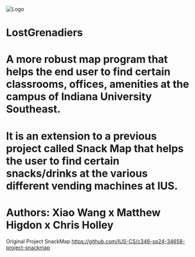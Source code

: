 
![Logo](https://github.com/user-attachments/assets/60377746-4580-499f-8cb5-7891e8f093b8)


# LostGrenadiers
# A more robust map program that helps the end user to find certain classrooms, offices, amenities at the campus of Indiana University Southeast.
# It is an extension to a previous project called Snack Map that helps the user to find certain snacks/drinks at the various different vending machines at IUS.
# Authors: Xiao Wang x Matthew Higdon x Chris Holley

Original Project SnackMap
https://github.com/IUS-CS/c346-sp24-34658-project-snackmap
